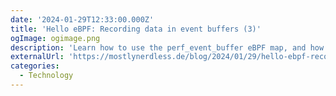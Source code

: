 ```yaml
---
date: '2024-01-29T12:33:00.000Z'
title: 'Hello eBPF: Recording data in event buffers (3)'
ogImage: ogimage.png
description: 'Learn how to use the perf_event_buffer eBPF map, and how to run tests with docker and JUnit'
externalUrl: 'https://mostlynerdless.de/blog/2024/01/29/hello-ebpf-recording-data-in-event-buffers-3/'
categories:
  - Technology
---
```

